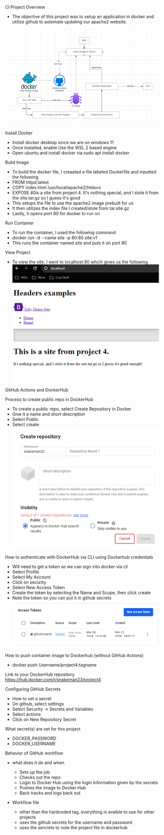 CI Project Overview
 - The objective of this project was to setup  an application in docker and utilize github to automate updating our apache2 website.

 ![Diagram](images/image3.png)

 Install Docker
 - Install docker desktop since we are on windows 11
 - Once installed, enable Use the WSL 2 based engine 
 - Open ubuntu and install docker via sudo apt install docker

 Build Image 
 - To build the docker file, I creaated a file labeled Dockerfile and inputted the following
  - FROM httpd:latest
  - COPY index.html /usr/local/apache2/htdocs
  - EXPOSE 80is a site from project 4.
  It's nothing special, and I stole it from the site.tar.gz so I guess it's good 
 - This setups the file to use the apache2 image prebuilt for us
 - It then utilizes the index file I created/stole from tar.site.gz
 - Lastly, it opens port 80 for docker to run on

 Run Container
  - To run the container, I used the following command
  - docker run -d --name site -p 80:80 site:v1
  - This runs the container named site and puts it on port 80

 View Project
  - To view the site, I went to localhost:80 whcih gives us the following 
  ![Site image](images/image1.png)


GitHub Actions and DockerHub

Process to create public repo in DockerHub
 - To create a public repo, select Create Repository in Docker
 - Give it a name and short description
 - Select Public
 - Select create 
![RepoPublic](images/image.png)


How to authenticate with DockerHub via CLI using Dockerhub credentials
 - Will need to get a token so we can sign into docker via cli
 - Select Profile
 - Select My Account
 - Click on security
 - Select New Access Token
 - Create the token by selecting the Name and Scope, then click create
 - Note the token so you can put it in github secrets
 ![Token](images/image2.png)

How to push container image to Dockerhub (without GitHub Actions)
 - docker push Username/project4:tagname

Link to your DockerHub repository
https://hub.docker.com/r/snakeman23/project4


Configuring GitHub Secrets
 - How to set a secret
  - On github, select settings
  - Select Security -> Secrets and Variables
  - Select actions
  - Click on New Repository Secret
 
 What secret(s) are set for this project
  - DOCKER_PASSWORD
  - DOCKER_USERNAME

Behavior of GitHub workflow
 - what does it do and when
   - Sets up the job
   - Checks out the repo
   - Login to Docker Hub using the login information given by the secrets
   - Pushes the image to Docker Hub
   - Back tracks and logs back out

 - Workflow file
   - other than the hardcoded tag, everything is avaible to use for other projects
   - uses the github secrets for the username and password
   - uses the sercrets to note the project file in dockerhub
